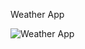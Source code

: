Weather App

![Weather App](https://drive.google.com/file/d/1F2BBonrhdMjD2ulVh1zh0TpwOur4137P/view?usp=drive_link)
